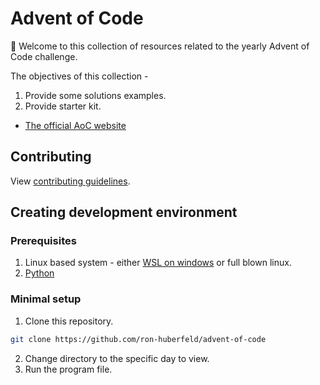 # Advent of Code

👋 Welcome to this collection of resources related to the yearly Advent of Code challenge.  

The objectives of this collection - 
1. Provide some solutions examples.
2. Provide starter kit.

* [The official AoC website](https://adventofcode.com/)
## Contributing
View [contributing guidelines](https://github.com/ron-huberfeld/advent-of-code/blob/master/CONTRIBUTING.md).

## Creating development environment
### Prerequisites
1. Linux based system - either [WSL on windows](https://docs.microsoft.com/en-us/windows/wsl/install-win10) or full blown linux.
2. [Python](https://www.python.org/downloads/release/python-385/) 

### Minimal setup
1. Clone this repository.
```bash
git clone https://github.com/ron-huberfeld/advent-of-code
```
2. Change directory to the specific day to view.
3. Run the program file.

